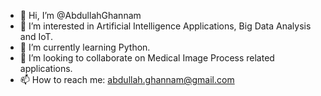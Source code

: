 - 👋 Hi, I’m @AbdullahGhannam
- 👀 I’m interested in Artificial Intelligence Applications, Big Data Analysis and IoT.
- 🌱 I’m currently learning Python.
- 💞️ I’m looking to collaborate on Medical Image Process related applications.
- 📫 How to reach me: abdullah.ghannam@gmail.com

<!---
AbdullahGhannam/AbdullahGhannam is a ✨ special ✨ repository because its `README.md` (this file) appears on your GitHub profile.
You can click the Preview link to take a look at your changes.
--->
